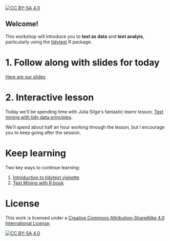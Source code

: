 <!-- badges: start -->
[![CC BY-SA 4.0][cc-by-sa-shield]][cc-by-sa]
<!-- badges: end -->

## Welcome!

This workshop will introduce you to **text as data** and **text analyis**, particularly using the [tidytext](https://juliasilge.github.io/tidytext/) R package.


# 1. Follow along with slides for today

[Here are our slides](slides/workshop-slides.html)


# 2. Interactive lesson

Today we'll be spending time with Julia Silge's fantastic learnr lesson, [Text mining with tidy data principles](https://juliasilge.shinyapps.io/learntidytext/). 

We'll spend about half an hour working through the lesson, but I encourage you to keep going after the session.

# Keep learning

Two key ways to continue learning:
1. [Introduction to tidytext vignette](https://cran.r-project.org/web/packages/tidytext/vignettes/tidytext.html)
2. [Text Mining with R book](https://www.tidytextmining.com/)


# License

This work is licensed under a
[Creative Commons Attribution-ShareAlike 4.0 International License][cc-by-sa].

[![CC BY-SA 4.0][cc-by-sa-image]][cc-by-sa]

[cc-by-sa]: http://creativecommons.org/licenses/by-sa/4.0/
[cc-by-sa-image]: https://licensebuttons.net/l/by-sa/4.0/88x31.png
[cc-by-sa-shield]: https://img.shields.io/badge/License-CC%20BY--SA%204.0-lightgrey.svg
